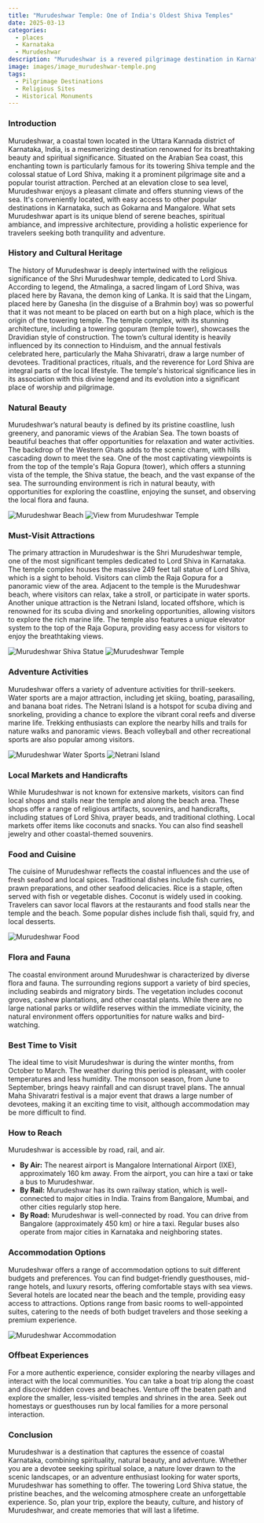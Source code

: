 ```yaml
---
title: "Murudeshwar Temple: One of India's Oldest Shiva Temples"
date: 2025-03-13
categories:
  - places
  - Karnataka
  - Murudeshwar
description: "Murudeshwar is a revered pilgrimage destination in Karnataka, home to the ancient Murudeshwar Temple dedicated to Lord Shiva. This temple, one of the oldest in India, dates back over 1,000 years and is located in the Uttara Kannada district. Known for its intricate architecture and cultural significance, it features a towering gopura (ornate gateway) and houses a unique golden statue of Nandi, the sacred bull associated with Shiva."
image: images/image_murudeshwar-temple.png
tags: 
  - Pilgrimage Destinations
  - Religious Sites
  - Historical Monuments
---
```



### **Introduction**

Murudeshwar, a coastal town located in the Uttara Kannada district of Karnataka, India, is a mesmerizing destination renowned for its breathtaking beauty and spiritual significance. Situated on the Arabian Sea coast, this enchanting town is particularly famous for its towering Shiva temple and the colossal statue of Lord Shiva, making it a prominent pilgrimage site and a popular tourist attraction. Perched at an elevation close to sea level, Murudeshwar enjoys a pleasant climate and offers stunning views of the sea. It's conveniently located, with easy access to other popular destinations in Karnataka, such as Gokarna and Mangalore. What sets Murudeshwar apart is its unique blend of serene beaches, spiritual ambiance, and impressive architecture, providing a holistic experience for travelers seeking both tranquility and adventure.

### **History and Cultural Heritage**

The history of Murudeshwar is deeply intertwined with the religious significance of the Shri Murudeshwar temple, dedicated to Lord Shiva. According to legend, the Atmalinga, a sacred lingam of Lord Shiva, was placed here by Ravana, the demon king of Lanka. It is said that the Lingam, placed here by Ganesha (in the disguise of a Brahmin boy) was so powerful that it was not meant to be placed on earth but on a high place, which is the origin of the towering temple. The temple complex, with its stunning architecture, including a towering gopuram (temple tower), showcases the Dravidian style of construction. The town’s cultural identity is heavily influenced by its connection to Hinduism, and the annual festivals celebrated here, particularly the Maha Shivaratri, draw a large number of devotees. Traditional practices, rituals, and the reverence for Lord Shiva are integral parts of the local lifestyle. The temple's historical significance lies in its association with this divine legend and its evolution into a significant place of worship and pilgrimage.

###  **Natural Beauty**

Murudeshwar’s natural beauty is defined by its pristine coastline, lush greenery, and panoramic views of the Arabian Sea. The town boasts of beautiful beaches that offer opportunities for relaxation and water activities. The backdrop of the Western Ghats adds to the scenic charm, with hills cascading down to meet the sea. One of the most captivating viewpoints is from the top of the temple's Raja Gopura (tower), which offers a stunning vista of the temple, the Shiva statue, the beach, and the vast expanse of the sea. The surrounding environment is rich in natural beauty, with opportunities for exploring the coastline, enjoying the sunset, and observing the local flora and fauna.

<img src="placeholder_image_beach.jpg" alt="Murudeshwar Beach">
<img src="placeholder_image_view_from_temple.jpg" alt="View from Murudeshwar Temple">

### **Must-Visit Attractions**

The primary attraction in Murudeshwar is the Shri Murudeshwar temple, one of the most significant temples dedicated to Lord Shiva in Karnataka. The temple complex houses the massive 249 feet tall statue of Lord Shiva, which is a sight to behold. Visitors can climb the Raja Gopura for a panoramic view of the area. Adjacent to the temple is the Murudeshwar beach, where visitors can relax, take a stroll, or participate in water sports. Another unique attraction is the Netrani Island, located offshore, which is renowned for its scuba diving and snorkeling opportunities, allowing visitors to explore the rich marine life. The temple also features a unique elevator system to the top of the Raja Gopura, providing easy access for visitors to enjoy the breathtaking views.

<img src="placeholder_image_shiva_statue.jpg" alt="Murudeshwar Shiva Statue">
<img src="placeholder_image_murudeshwar_temple.jpg" alt="Murudeshwar Temple">

### **Adventure Activities**

Murudeshwar offers a variety of adventure activities for thrill-seekers. Water sports are a major attraction, including jet skiing, boating, parasailing, and banana boat rides. The Netrani Island is a hotspot for scuba diving and snorkeling, providing a chance to explore the vibrant coral reefs and diverse marine life. Trekking enthusiasts can explore the nearby hills and trails for nature walks and panoramic views. Beach volleyball and other recreational sports are also popular among visitors.

<img src="placeholder_image_watersports.jpg" alt="Murudeshwar Water Sports">
<img src="placeholder_image_netrani_island.jpg" alt="Netrani Island">

### **Local Markets and Handicrafts**

While Murudeshwar is not known for extensive markets, visitors can find local shops and stalls near the temple and along the beach area. These shops offer a range of religious artifacts, souvenirs, and handicrafts, including statues of Lord Shiva, prayer beads, and traditional clothing. Local markets offer items like coconuts and snacks. You can also find seashell jewelry and other coastal-themed souvenirs.

### **Food and Cuisine**

The cuisine of Murudeshwar reflects the coastal influences and the use of fresh seafood and local spices. Traditional dishes include fish curries, prawn preparations, and other seafood delicacies. Rice is a staple, often served with fish or vegetable dishes. Coconut is widely used in cooking. Travelers can savor local flavors at the restaurants and food stalls near the temple and the beach. Some popular dishes include fish thali, squid fry, and local desserts.

<img src="placeholder_image_food.jpg" alt="Murudeshwar Food">

### **Flora and Fauna**

The coastal environment around Murudeshwar is characterized by diverse flora and fauna. The surrounding regions support a variety of bird species, including seabirds and migratory birds. The vegetation includes coconut groves, cashew plantations, and other coastal plants. While there are no large national parks or wildlife reserves within the immediate vicinity, the natural environment offers opportunities for nature walks and bird-watching.

### **Best Time to Visit**

The ideal time to visit Murudeshwar is during the winter months, from October to March. The weather during this period is pleasant, with cooler temperatures and less humidity. The monsoon season, from June to September, brings heavy rainfall and can disrupt travel plans. The annual Maha Shivaratri festival is a major event that draws a large number of devotees, making it an exciting time to visit, although accommodation may be more difficult to find.

### **How to Reach**

Murudeshwar is accessible by road, rail, and air.

*   **By Air:** The nearest airport is Mangalore International Airport (IXE), approximately 160 km away. From the airport, you can hire a taxi or take a bus to Murudeshwar.
*   **By Rail:** Murudeshwar has its own railway station, which is well-connected to major cities in India. Trains from Bangalore, Mumbai, and other cities regularly stop here.
*   **By Road:** Murudeshwar is well-connected by road. You can drive from Bangalore (approximately 450 km) or hire a taxi. Regular buses also operate from major cities in Karnataka and neighboring states.

### **Accommodation Options**

Murudeshwar offers a range of accommodation options to suit different budgets and preferences. You can find budget-friendly guesthouses, mid-range hotels, and luxury resorts, offering comfortable stays with sea views. Several hotels are located near the beach and the temple, providing easy access to attractions. Options range from basic rooms to well-appointed suites, catering to the needs of both budget travelers and those seeking a premium experience.

<img src="placeholder_image_accommodation.jpg" alt="Murudeshwar Accommodation">

### **Offbeat Experiences**

For a more authentic experience, consider exploring the nearby villages and interact with the local communities. You can take a boat trip along the coast and discover hidden coves and beaches. Venture off the beaten path and explore the smaller, less-visited temples and shrines in the area. Seek out homestays or guesthouses run by local families for a more personal interaction.

### **Conclusion**

Murudeshwar is a destination that captures the essence of coastal Karnataka, combining spirituality, natural beauty, and adventure. Whether you are a devotee seeking spiritual solace, a nature lover drawn to the scenic landscapes, or an adventure enthusiast looking for water sports, Murudeshwar has something to offer. The towering Lord Shiva statue, the pristine beaches, and the welcoming atmosphere create an unforgettable experience. So, plan your trip, explore the beauty, culture, and history of Murudeshwar, and create memories that will last a lifetime.


